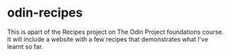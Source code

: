 # odin-recipes
This is apart of the Recipes project on The Odin Project foundations course.
It will include a website with a few recipes that demonstrates what I've
learnt so far.
        